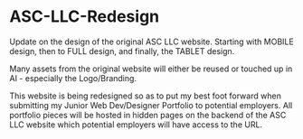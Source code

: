 # ASC-LLC-Redesign

Update on the design of the original ASC LLC website.
Starting with MOBILE design, then to FULL design, and finally, the TABLET design.

Many assets from the original website will either be reused or touched up in AI - especially the Logo/Branding.

This website is being redesigned so as to put my best foot forward when submitting my Junior Web Dev/Designer Portfolio to potential employers.
All portfolio pieces will be hosted in hidden pages on the backend of the ASC LLC website which potential employers will have access to the URL.
